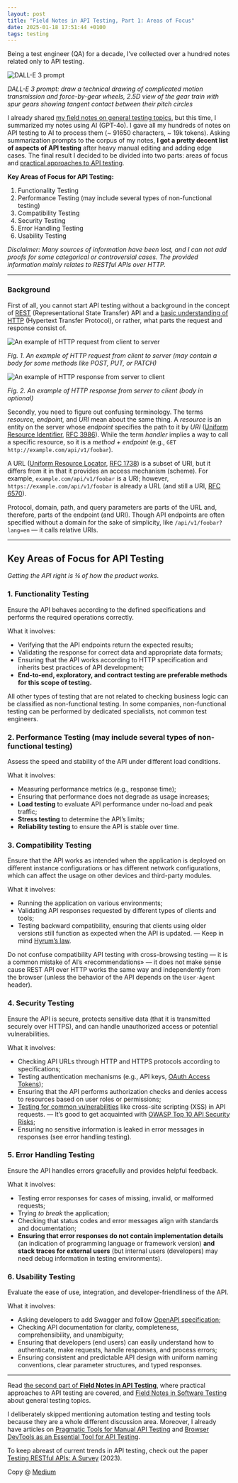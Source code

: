 ```yaml
---
layout: post
title: "Field Notes in API Testing, Part 1: Areas of Focus"
date: 2025-01-18 17:51:44 +0100
tags: testing
---
```


Being a test engineer (QA) for a decade, I’ve collected over a hundred notes related only to API testing.

![DALL-E 3 prompt](/assets/2025-01-18/00-cover-dall-e-1.jpg)

_DALL-E 3 prompt: draw a technical drawing of complicated motion transmission and force-by-gear wheels, 2.5D view of the gear train with spur gears showing tangent contact between their pitch circles_

I already shared [my field notes on general testing topics](https://adequatica.github.io/2022/09/26/field-notes-in-software-testing.html), but this time, I summarized my notes using AI (GPT-4o). I gave all my hundreds of notes on API testing to AI to process them (~ 91650 characters, ~ 19k tokens). Asking summarization prompts to the corpus of my notes, **I got a pretty decent list of aspects of API testing** after heavy manual editing and adding edge cases. The final result I decided to be divided into two parts: areas of focus and [practical approaches to API testing](https://adequatica.github.io/2025/01/18/field-notes-in-api-testing-part-2-approaches.html).

**Key Areas of Focus for API Testing:**

1. Functionality Testing
2. Performance Testing (may include several types of non-functional testing)
3. Compatibility Testing
4. Security Testing
5. Error Handling Testing
6. Usability Testing

_Disclaimer: Many sources of information have been lost, and I can not add proofs for some categorical or controversial cases. The provided information mainly relates to RESTful APIs over HTTP._

---

### Background

First of all, you cannot start API testing without a background in the concept of [REST](https://en.wikipedia.org/wiki/REST) (Representational State Transfer) API and a [basic understanding of HTTP](https://developer.mozilla.org/en-US/docs/Web/HTTP/Overview) (Hypertext Transfer Protocol), or rather, what parts the request and response consist of.

![An example of HTTP request from client to server](/assets/2025-01-18/01-request.png)

_Fig. 1. An example of HTTP request from client to server (may contain a body for some methods like POST, PUT, or PATCH)_

![An example of HTTP response from server to client](/assets/2025-01-18/02-response.png)

_Fig. 2. An example of HTTP response from server to client (body in optional)_

Secondly, you need to figure out confusing terminology. The terms _resource, endpoint,_ and _URI_ mean about the same thing. A _resource_ is an entity on the server whose _endpoint_ specifies the path to it by _URI_ ([Uniform Resource Identifier](https://en.wikipedia.org/wiki/Uniform_Resource_Identifier), [RFC 3986](https://datatracker.ietf.org/doc/html/rfc3986)). While the term _handler_ implies a way to call a specific resource, so it is a _method + endpoint_ (e.g., `GET http://example.com/api/v1/foobar`).

A URL ([Uniform Resource Locator](https://en.wikipedia.org/wiki/URL), [RFC 1738](https://datatracker.ietf.org/doc/html/rfc1738)) is a subset of URI, but it differs from it in that it provides an access mechanism (scheme). For example, `example.com/api/v1/foobar` is a URI; however, `https://example.com/api/v1/foobar` is already a URL (and still a URI, [RFC 6570](https://www.rfc-editor.org/rfc/rfc6570)).

Protocol, domain, path, and query parameters are parts of the URL and, therefore, parts of the endpoint (and URI). Though API endpoints are often specified without a domain for the sake of simplicity, like `/api/v1/foobar?lang=en` — it calls relative URIs.

---

## Key Areas of Focus for API Testing

_Getting the API right is ¾ of how the product works._

### 1. Functionality Testing

Ensure the API behaves according to the defined specifications and performs the required operations correctly.

What it involves:

- Verifying that the API endpoints return the expected results;
- Validating the response for correct data and appropriate data formats;
- Ensuring that the API works according to HTTP specification and inherits best practices of API development;
- **End-to-end, exploratory, and contract testing are preferable methods for this scope of testing.**

All other types of testing that are not related to checking business logic can be classified as non-functional testing. In some companies, non-functional testing can be performed by dedicated specialists, not common test engineers.

### 2. Performance Testing (may include several types of non-functional testing)

Assess the speed and stability of the API under different load conditions.

What it involves:

- Measuring performance metrics (e.g., response time);
- Ensuring that performance does not degrade as usage increases;
- **Load testing** to evaluate API performance under no-load and peak traffic;
- **Stress testing** to determine the API’s limits;
- **Reliability testing** to ensure the API is stable over time.

### 3. Compatibility Testing

Ensure that the API works as intended when the application is deployed on different instance configurations or has different network configurations, which can affect the usage on other devices and third-party modules.

What it involves:

- Running the application on various environments;
- Validating API responses requested by different types of clients and tools;
- Testing backward compatibility, ensuring that clients using older versions still function as expected when the API is updated. — Keep in mind [Hyrum’s law](https://www.hyrumslaw.com).

Do not confuse compatibility API testing with cross-browsing testing — it is a common mistake of AI’s «recommendations» — it does not make sense cause REST API over HTTP works the same way and independently from the browser (unless the behavior of the API depends on the `User-Agent` header).

### 4. Security Testing

Ensure the API is secure, protects sensitive data (that it is transmitted securely over HTTPS), and can handle unauthorized access or potential vulnerabilities.

What it involves:

- Checking API URLs through HTTP and HTTPS protocols according to specifications;
- Testing authentication mechanisms (e.g., API keys, [OAuth Access Tokens](https://oauth.net/2/access-tokens/));
- Ensuring that the API performs authorization checks and denies access to resources based on user roles or permissions;
- [Testing for common vulnerabilities](https://adequatica.github.io/2019/07/28/use-postman-collection-runner-as-vulnerability-scanner.html) like cross-site scripting (XSS) in API requests. — It’s good to get acquainted with [OWASP Top 10 API Security Risks](https://owasp.org/API-Security/editions/2023/en/0x11-t10/);
- Ensuring no sensitive information is leaked in error messages in responses (see error handling testing).

### 5. Error Handling Testing

Ensure the API handles errors gracefully and provides helpful feedback.

What it involves:

- Testing error responses for cases of missing, invalid, or malformed requests;
- Trying _to break_ the application;
- Checking that status codes and error messages align with standards and documentation;
- **Ensuring that error responses do not contain implementation details** (an indication of programming language or framework version) **and stack traces for external users** (but internal users (developers) may need debug information in testing environments).

### 6. Usability Testing

Evaluate the ease of use, integration, and developer-friendliness of the API.

What it involves:

- Asking developers to add Swagger and follow [OpenAPI specification](https://www.openapis.org/what-is-openapi);
- Checking API documentation for clarity, completeness, comprehensibility, and unambiguity;
- Ensuring that developers (end users) can easily understand how to authenticate, make requests, handle responses, and process errors;
- Ensuring consistent and predictable API design with uniform naming conventions, clear parameter structures, and typed responses.

---

Read [the second part of **Field Notes in API Testing**](https://adequatica.github.io/2025/01/18/field-notes-in-api-testing-part-2-approaches.html), where practical approaches to API testing are covered, and [Field Notes in Software Testing](https://adequatica.github.io/2022/09/26/field-notes-in-software-testing.html) about general testing topics.

I deliberately skipped mentioning automation testing and testing tools because they are a whole different discussion area. Moreover, I already have articles on [Pragmatic Tools for Manual API Testing](https://adequatica.github.io/2022/06/05/pragmatic-tools-for-manual-api-testing.html) and [Browser DevTools as an Essential Tool for API Testing](https://adequatica.github.io/2022/06/01/browser-devtools-as-an-essential-tool-for-api-testing.html).

To keep abreast of current trends in API testing, check out the paper [Testing RESTful APIs: A Survey](https://dl.acm.org/doi/10.1145/3617175) (2023).

Copy @ [Medium](https://adequatica.medium.com/field-notes-in-api-testing-part-1-areas-of-focus-46b516ccacf4)
